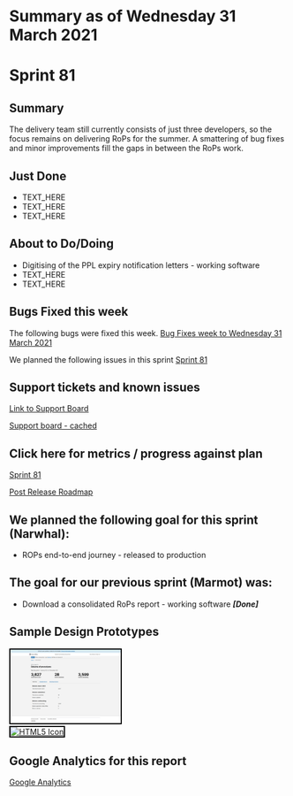 # Summary as of Wednesday 31 March 2021 

# Sprint 81

## Summary
The delivery team still currently consists of just three developers, so the focus remains on delivering RoPs for the summer. A smattering of bug fixes and minor improvements fill the gaps in between the RoPs work.

## Just Done
* TEXT_HERE
* TEXT_HERE
* TEXT_HERE

## About to Do/Doing
* Digitising of the PPL expiry notification letters - working software
* TEXT_HERE
* TEXT_HERE

## Bugs Fixed this week
The following bugs were fixed this week.
[Bug Fixes week to Wednesday 31 March 2021](graphs/bugs31032021.png)

We planned the following issues in this sprint 
[Sprint 81](graphs/sprint31032021.png)

## Support tickets and known issues
[Link to Support Board](https://collaboration.homeoffice.gov.uk/jira/secure/RapidBoard.jspa?rapidView=1717&selectedIssue=ASSB-253)

[Support board - cached](graphs/supportBoard31032021.png)

## Click here for metrics / progress against plan
[Sprint 81](graphs/progress31032021.png)

[Post Release Roadmap](graphs/roadmap31032021.png)

## We planned the following goal for this sprint (Narwhal):
* ROPs end-to-end journey - released to production

## The goal for our previous sprint (Marmot) was:
* Download a consolidated RoPs report - working software ***[Done]***

## Sample Design Prototypes
<a href="graphs/proto1_31032021.png"><img src="graphs/proto1_31032021.png" alt="HTML5 Icon" width="200" style="border:2px solid black"></a>
<br>
<a href="graphs/proto2_31032021.png"><img src="graphs/proto2_31032021.png" alt="HTML5 Icon" width="200" style="border:2px solid black"></a>
<br>


## Google Analytics for this report
[Google Analytics](graphs/GA31032021.png)

